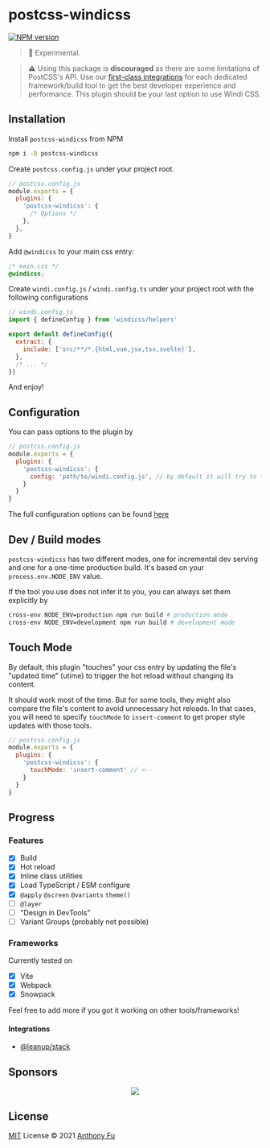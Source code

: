 # postcss-windicss

[![NPM version](https://img.shields.io/npm/v/postcss-windicss?color=a1b858&label=)](https://www.npmjs.com/package/postcss-windicss)

> 🧪 Experimental.

> ⚠️ Using this package is **discouraged** as there are some limitations of PostCSS's API. Use our [first-class integrations](https://next.windicss.org/guide/installation.html) for each dedicated framework/build tool to get the best developer experience and performance. This plugin should be your last option to use Windi CSS.

## Installation

Install `postcss-windicss` from NPM

```bash
npm i -D postcss-windicss
```

Create `postcss.config.js` under your project root.

```js
// postcss.config.js
module.exports = {
  plugins: {
    'postcss-windicss': {
      /* Options */
    },
  },
}
```

Add `@windicss` to your main css entry:

```css
/* main.css */
@windicss;
```

Create `windi.config.js` / `windi.config.ts` under your project root with the following configurations

```js
// windi.config.js
import { defineConfig } from 'windicss/helpers'

export default defineConfig({
  extract: {
    include: ['src/**/*.{html,vue,jsx,tsx,svelte}'],
  },
  /* ... */
})
```

And enjoy!

## Configuration

You can pass options to the plugin by

```js
// postcss.config.js
module.exports = {
  plugins: {
    'postcss-windicss': {
      config: 'path/to/windi.config.js', // by default it will try to find it in your project root
    }
  }
}
```

The full configuration options can be found [here](https://github.com/windicss/vite-plugin-windicss/blob/main/packages/plugin-utils/src/options.ts)

## Dev / Build modes

`postcss-windicss` has two different modes, one for incremental dev serving and one for a one-time production build. It's based on your `process.env.NODE_ENV` value.

If the tool you use does not infer it to you, you can always set them explicitly by

```bash
cross-env NODE_ENV=production npm run build # production mode
cross-env NODE_ENV=development npm run build # development mode
```

## Touch Mode

By default, this plugin "touches" your css entry by updating the file's "updated time" (utime) to trigger the hot reload without changing its content.

It should work most of the time. But for some tools, they might also compare the file's content to avoid unnecessary hot reloads. In that cases, you will need to specify `touchMode` to `insert-comment` to get proper style updates with those tools.

```js
// postcss.config.js
module.exports = {
  plugins: {
    'postcss-windicss': {
      touchMode: 'insert-comment' // <--
    }
  }
}
```

## Progress

### Features

- [x] Build
- [x] Hot reload
- [x] Inline class utilities 
- [x] Load TypeScript / ESM configure
- [x] `@apply` `@screen` `@variants` `theme()`
- [ ] `@layer` 
- [ ] "Design in DevTools"
- [ ] Variant Groups (probably not possible)

### Frameworks

Currently tested on 

- [x] Vite
- [x] Webpack
- [x] Snowpack

Feel free to add more if you got it working on other tools/frameworks!

#### Integrations

- [@leanup/stack](https://leanupjs.org)

## Sponsors

<p align="center">
  <a href="https://cdn.jsdelivr.net/gh/antfu/static/sponsors.svg">
    <img src='https://cdn.jsdelivr.net/gh/antfu/static/sponsors.svg'/>
  </a>
</p>

## License

[MIT](./LICENSE) License © 2021 [Anthony Fu](https://github.com/antfu)

